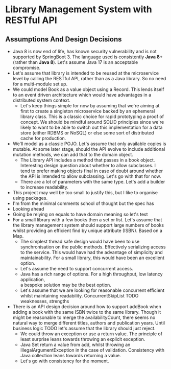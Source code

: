# Library Management System with RESTful API

## Assumptions And Design Decisions
* Java 8 is now end of life, has known security vulnerability 
and is not supported by SpringBoot 3. The language used is consistently
**Java 8+** (rather than **Java 8**). Let's assume Java 17 is an acceptable compromise.
* Let's assume that library is intended to be reused at the microservice level by
calling the RESTful API, rather than as a Java library. So no need for a multi-module
set up.
* We could model Book as a value object using a Record. This lends itself to an
event driven architecture which would have advantages in a distributed system
context. 
  * Let's keep things simple for now by assuming that we're aiming at first
  to create a singleton microservice backed by an ephemeral library class. 
  This is a classic choice for rapid prototyping a proof of concept. We should be mindful around SOLID principles since we're likely to
  want to be able to switch out this implementation for a data store (either RDBMS or NoSQL) 
  or else some sort of distributed cache for production.
* We'll model as a classic POJO. Let's assume that only available copies is
mutable. At some later stage, should the API evolve to include additional
mutation methods, we can add that to the domain object. 
  * The Library API includes a method that passes in a book object. Interesting 
  design question about whether to allow subclasses. I tend to prefer making objects 
  final in case of doubt around whether the API is intended to allow subclassing.
  Let's go with that for now.
  * There are a lot of parameters with the same type. Let's add a builder to increase
  readability.
* This project may well be too small to justify this, but I like to organise using packages.
* I'm from the minimal comments school of thought but the spec has 
* Looking ahead
* Going be relying on equals to have domain meaning so let's test
* For a small library with a few books then a set or list. Let's assume that the library 
management system should support large numbers of books whilst providing an efficient 
find by unique attribute (ISBN). Based on a Map. 
  * The simplest thread safe design would have been to use synchronisation on the public methods.
  Effectively serializing access to the service. This would have had the advantage of simplicity and maintainability.
  For a small library, this would have been an excellent option.
  * Let's assume the need to support concurrent access.
  * Java has a rich range of options. For a high throughput, low latency application,  
  a bespoke solution may be the best option. 
  * Let's assume that we are looking for reasonable concurrent efficient whilst maintaining
  readability. ConcurrentSkipList TODO weaknesses, strengths
* There is an API design decision around how to support addBook when adding a book with the same 
ISBN twice to the same library. Though it might be reasonable to merge the availabilityCount,
there seems no natural way to merge different titles, authors and publication years. Until
business logic TODO let's assume that the library should just reject. 
  * We could throw an exception or use a return value. The principle of least surprise 
  leans towards throwing an explicit exception.
  * Java Set return a value from add, whilst throwing an IllegalArgumentException in the case
  of validation. Consistency with Java collection leans towards returning a value.
  * Let's go with consistency for the moment.


  




  
